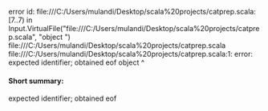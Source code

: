error id: file:///C:/Users/mulandi/Desktop/scala%20projects/catprep.scala:[7..7) in Input.VirtualFile("file:///C:/Users/mulandi/Desktop/scala%20projects/catprep.scala", "object ")
file:///C:/Users/mulandi/Desktop/scala%20projects/catprep.scala
file:///C:/Users/mulandi/Desktop/scala%20projects/catprep.scala:1: error: expected identifier; obtained eof
object 
       ^
#### Short summary: 

expected identifier; obtained eof